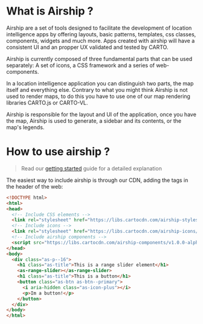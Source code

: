 # What is Airship ?

Airship are a set of tools designed to facilitate the development of location intelligence apps by offering layouts, basic patterns, templates, css classes, components, widgets and much more. Apps created with airship will have a consistent UI and an propper UX validated and tested by CARTO.

Airship is currently composed of three fundamental parts that can be used separately: A set of icons, a CSS framework and a series of web-components.

In a location intelligence application you can distinguish two parts, the map itself and everything else. Contrary to what you might think Airship is not used to render maps, to do this you have to use one of our map rendering libraries CARTO.js or CARTO-VL. 

Airship is responsible for the layout and UI of the application, once you have the map, Airship is used to generate, a sidebar and its contents, or the map's legends.

# How to use airship ?

> Read our [getting started]() guide for a detailed explanation


The easiest way to include airship is through our CDN, adding the tags in the header of the web:


```html
<!DOCTYPE html>
<html>
<head>
  <!-- Include CSS elements -->
  <link rel="stylesheet" href="https://libs.cartocdn.com/airship-styles/v1.0.0-alpha.37/airship.css">
  <!-- Include icons -->
  <link rel="stylesheet" href="https://libs.cartocdn.com/airship-icons/v1.0.0-alpha.37/icons.css">
  <!-- Include airship components -->
  <script src="https://libs.cartocdn.com/airship-components/v1.0.0-alpha.37/airship.js"></script>
</head>
<body>
  <div class="as-p--16">
    <h1 class="as-title">This is a range slider element</h1>
    <as-range-slider></as-range-slider>
    <h1 class="as-title">This is a button</h1>
    <button class="as-btn as-btn--primary">
      <i aria-hidden class="as-icon-plus"></i>
      <p>Im a button!</p>
    </button>
  </div>
</body>
</html>
```

